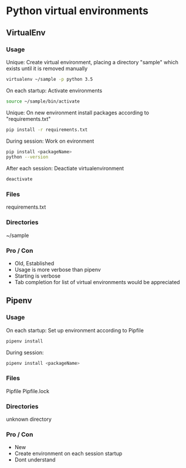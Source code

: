 # Python virtual environments
## VirtualEnv
### Usage
Unique:
Create virtual environment, placing a directory "sample" which exists until it is removed manually
```bash
virtualenv ~/sample -p python 3.5
```

On each startup:
Activate environments
```bash
source ~/sample/bin/activate
```

Unique:
On new environment install packages according to "requirements.txt"
```bash
pip install -r requirements.txt
```

During session:
Work on evironment
```bash
pip install <packageName>
python --version
```


After each session:
Deactiate virtualenvironment
```bash
deactivate
```

### Files
requirements.txt
### Directories
~/sample

### Pro / Con
+ Old, Established
+ Usage is more verbose than pipenv
+ Starting is verbose
+ Tab completion for list of virtual environments would be appreciated

## Pipenv
### Usage
On each startup:
Set up environment according to Pipfile
```bash
pipenv install
```

During session:
```bash
pipenv install <packageName>
```
### Files
Pipfile
Pipfile.lock
### Directories
unknown directory

### Pro / Con
+ New
+ Create environment on each session startup
+ Dont understand






